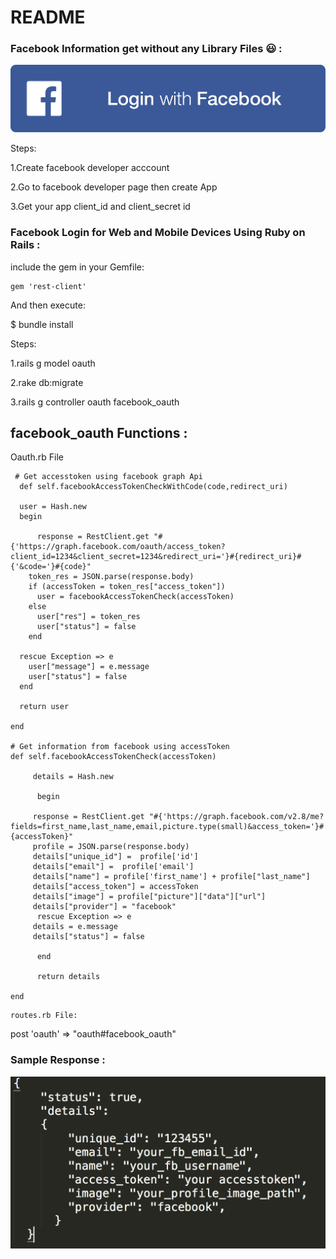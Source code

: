 # README

### Facebook Information get without any Library Files :smiley: :
   
    
![Alt text](https://github.com/ameerjmc/facebook_oauth/blob/master/fb.png)


Steps:

1.Create facebook developer acccount

2.Go to facebook developer page then create App

3.Get your app client_id and client_secret id


### Facebook Login for Web and Mobile Devices Using Ruby on Rails :

include the gem in your Gemfile:

<body>

    gem 'rest-client'
    
</body>


And then execute:

 $ bundle install
   
Steps:

1.rails g model oauth

2.rake db:migrate

3.rails g controller oauth facebook_oauth


## facebook_oauth Functions :

 Oauth.rb File

<body>

	 # Get accesstoken using facebook graph Api
      def self.facebookAccessTokenCheckWithCode(code,redirect_uri)
     
      user = Hash.new
      begin
        
          response = RestClient.get "#{'https://graph.facebook.com/oauth/access_token?client_id=1234&client_secret=1234&redirect_uri='}#{redirect_uri}#{'&code='}#{code}"
        token_res = JSON.parse(response.body)
        if (accessToken = token_res["access_token"])
          user = facebookAccessTokenCheck(accessToken)
        else
          user["res"] = token_res
          user["status"] = false
        end
        
      rescue Exception => e
        user["message"] = e.message
        user["status"] = false
      end
      
      return user
  
    end
  
    # Get information from facebook using accessToken
    def self.facebookAccessTokenCheck(accessToken)
     
	     details = Hash.new

	      begin

		 response = RestClient.get "#{'https://graph.facebook.com/v2.8/me?fields=first_name,last_name,email,picture.type(small)&access_token='}#{accessToken}"
		 profile = JSON.parse(response.body)
		 details["unique_id"] =  profile['id']
		 details["email"] =  profile['email']
		 details["name"] = profile['first_name'] + profile["last_name"]
		 details["access_token"] = accessToken
		 details["image"] = profile["picture"]["data"]["url"]
		 details["provider"] = "facebook"
	      rescue Exception => e
		 details = e.message
		 details["status"] = false

	      end

	      return details
  
    end 

</body>

    routes.rb File:

<body>

  post 'oauth' => "oauth#facebook_oauth"
  
</body>


### Sample Response :

![Alt text](https://github.com/ameerjmc/facebook_oauth/blob/master/res.png)







	





